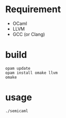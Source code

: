 # Requirement

+ OCaml
+ LLVM
+ GCC (or Clang)

# build
```
opam update
opam install omake llvm
omake
```

# usage
```
./semicaml
```

